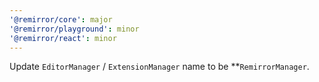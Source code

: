 ```yaml
---
'@remirror/core': major
'@remirror/playground': minor
'@remirror/react': minor
---
```


Update `EditorManager` / `ExtensionManager` name to be \*\*`RemirrorManager`.
